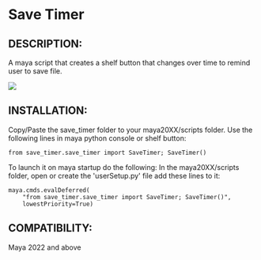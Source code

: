 # Save Timer
## DESCRIPTION:
A maya script that creates a shelf button that changes over time
to remind user to save file.

![](https://garcia-nicolas.com/wp-content/uploads/2024/02/save_timer_demo.gif)


## INSTALLATION:
Copy/Paste the save_timer folder to your maya20XX/scripts folder.
Use the following lines in maya python console or shelf button:

```
from save_timer.save_timer import SaveTimer; SaveTimer()
```

To launch it on maya startup do the following:
In the maya20XX/scripts folder, open or create the 'userSetup.py' file
add these lines to it:
```
maya.cmds.evalDeferred(
    "from save_timer.save_timer import SaveTimer; SaveTimer()",
    lowestPriority=True)
```
## COMPATIBILITY:
Maya 2022 and above
